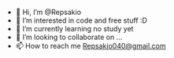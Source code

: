 - 👋 Hi, I’m @Repsakio
- 👀 I’m interested in code and free stuff :D
- 🌱 I’m currently learning no study yet
- 💞️ I’m looking to collaborate on ...
- 📫 How to reach me Repsakio040@gmail.com

<!---
Repsakio/Repsakio is a ✨ special ✨ repository because its `README.md` (this file) appears on your GitHub profile.
You can click the Preview link to take a look at your changes.
--->
